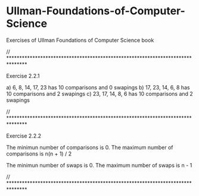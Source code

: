 # Ullman-Foundations-of-Computer-Science
Exercises of Ullman Foundations of Computer Science book

// *******************************************************************************

Exercise 2.2.1

a) 6, 8, 14, 17, 23 has 10 comparisons and 0 swapings
b) 17, 23, 14, 6, 8 has 10 comparisons and 2 swapings
c) 23, 17, 14, 8, 6 has 10 comparisons and 2 swapings

// *******************************************************************************

Exercise 2.2.2

The minimun number of comparisons is 0. The maximum number of comparisons is n(n + 1) / 2

The minimun number of swaps is 0. The maximum number of swaps is n - 1

// *******************************************************************************
